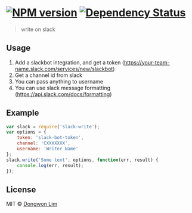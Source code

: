 #  [![NPM version][npm-image]][npm-url] [![Dependency Status][daviddm-image]][daviddm-url]

> write on slack

## Usage
1. Add a slackbot integration, and get a token (https://your-team-name.slack.com/services/new/slackbot)
2. Get a channel id from slack
3. You can pass anything to username
4. You can use slack message formatting (https://api.slack.com/docs/formatting)

## Example
```javascript
var slack = require('slack-write');
var options = {
	token: 'slack-bot-token',
	channel: 'CXXXXXXX',
	username: 'Writer Name'
};
slack.write('Some text', options, function(err, result) {
	console.log(err, result);
});
```


## License

MIT © [Dongwon Lim]()

[npm-image]: https://badge.fury.io/js/hangul-disassemble.svg
[npm-url]: https://npmjs.org/package/hangul-disassemble
[travis-image]: https://travis-ci.org/idw111/hangul-disassemble.svg?branch=master
[travis-url]: https://travis-ci.org/idw111/hangul-disassemble
[daviddm-image]: https://david-dm.org/idw111/hangul-disassemble.svg?theme=shields.io
[daviddm-url]: https://david-dm.org/idw111/hangul-disassemble
